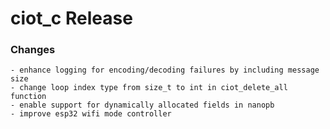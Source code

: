 # ciot_c Release

### Changes
    - enhance logging for encoding/decoding failures by including message size
    - change loop index type from size_t to int in ciot_delete_all function
    - enable support for dynamically allocated fields in nanopb
    - improve esp32 wifi mode controller